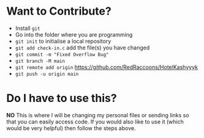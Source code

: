 # Want to Contribute?
- Install `git`
- Go into the folder where you are programming
- ``git init`` to initialise a local repository
- ``git add check-in.c`` add the file(s) you have changed
- ``git commit -m "Fixed Overflow Bug"``
- ``git branch -M main``
- ``git remote add origin`` https://github.com/RedRaccoons/HotelKashyyyk
- ``git push -u origin main``

# Do I have to use this?
<b>NO</b> This is where I will be changing my personal files or sending links
so that you can easily access code. If you would also like to use it (which would be very helpful)
then follow the steps above.

